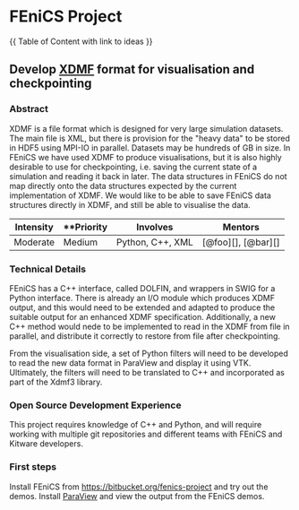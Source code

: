 # FEniCS Project

{{ Table of Content with link to ideas }}

## Develop [XDMF](http://www.xdmf.org) format for visualisation and checkpointing

### Abstract

XDMF is a file format which is designed for very large simulation datasets. The main file
is XML, but there is provision for the "heavy data" to be stored in HDF5 using MPI-IO in parallel.
Datasets may be hundreds of GB in size. In FEniCS we have used XDMF to produce visualisations, but
it is also highly desirable to use for checkpointing, i.e. saving the current state of a simulation
and reading it back in later. The data structures in FEniCS do not map directly onto the data
structures expected by the current implementation of XDMF. We would like to be able to save FEniCS
data structures directly in XDMF, and still be able to visualise the data.

| **Intensity** | **Priority | **Involves**  | **Mentors** |
| ------------- | -----------| ------------- | ----------- |
| Moderate      | Medium     | Python, C++, XML | [@foo][], [@bar][] |

### Technical Details

FEniCS has a C++ interface, called DOLFIN, and wrappers in SWIG for a Python interface.
There is already an I/O module which produces XDMF output, and this would need to be extended and
adapted to produce the suitable output for an enhanced XDMF specification. Additionally, a new
C++ method would nede to be implemented to read in the XDMF from file in parallel, and distribute it
correctly to restore from file after checkpointing.

From the visualisation side, a set of Python filters will need to be developed to read the
new data format in ParaView and display it using VTK. Ultimately, the filters will need to be
translated to C++ and incorporated as part of the Xdmf3 library.

### Open Source Development Experience

This project requires knowledge of C++ and Python, and will require working with multiple git repositories
and different teams with FEniCS and Kitware developers.

### First steps

Install FEniCS from https://bitbucket.org/fenics-project and try out the demos. Install [ParaView](www.paraview.org)
and view the output from the FEniCS demos.
